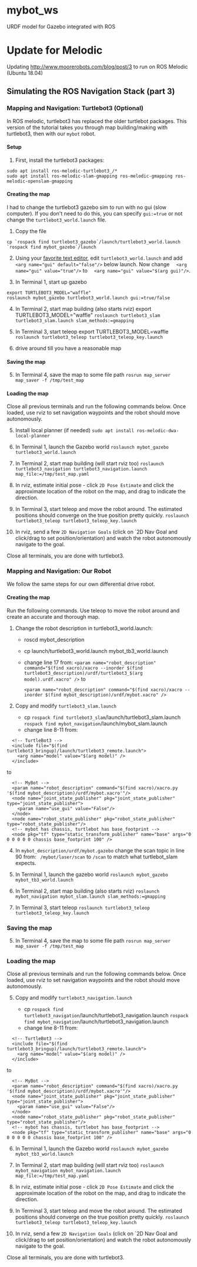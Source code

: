 # mybot_ws
URDF model for Gazebo integrated with ROS

# Update for Melodic
Updating http://www.moorerobots.com/blog/post/3 to run on ROS Melodic (Ubuntu 18.04)

## Simulating the ROS Navigation Stack (part 3)

### Mapping and Navigation: Turtlebot3 (Optional)
In ROS melodic, turtlebot3 has replaced the older turtlebot packages.  This
version of the tutorial takes you through map building/making with turtlebot3,
then with our `mybot` robot.

#### Setup
1. First, install the turtlebot3 packages:
```
sudo apt install ros-melodic-turtlebot3_/*
sudo apt install ros-melodic-slam-gmapping ros-melodic-gmapping ros-melodic-openslam-gmapping
```

#### Creating the map
I had to change the turtlebot3 gazebo sim to run with no gui (slow computer).  If you don't need to do this, you can specify `gui:=true` or not change the `turtlebot3_world.launch` file.

1. Copy the file
```
cp `rospack find turtlebot3_gazebo`/launch/turtlebot3_world.launch `rospack find mybot_gazebo`/launch
```
2. Using your [favorite text editor](http://vim.org), edit `turtlebot3_world.launch` and add
`<arg name="gui" default="false"/>` below launch.  Now change
`  <arg name="gui" value="true"/>`
to
`  <arg name="gui" value="$(arg gui)"/>`.  

2.  In Terminal 1, start up gazebo

```
export TURTLEBOT3_MODEL="waffle"
roslaunch mybot_gazebo turtlebot3_world.launch gui:=true/false
```

4. In Terminal 2, start map building (also starts rviz)
export TURTLEBOT3_MODEL="waffle"
`roslaunch turtlebot3_slam turtlebot3_slam.launch slam_methods:=gmapping`

4. In Terminal 3, start teleop
export TURTLEBOT3_MODEL=waffle
`roslaunch turtlebot3_teleop turtlebot3_teleop_key.launch`

4. drive around till you have a reasonable map

#### Saving the map
5. In Terminal 4, save the map to some file path
`rosrun map_server map_saver -f /tmp/test_map`

#### Loading the map
Close all previous terminals and run the following commands below.  Once
loaded, use rviz to set navigation waypoints and the robot should move
autonomously.

5. Install local planner (if needed)
`sudo apt install ros-melodic-dwa-local-planner`

6. In Terminal 1, launch the Gazebo world
`roslaunch mybot_gazebo turtlebot3_world.launch`

7. In Terminal 2, start map building (will start rviz too)
`roslaunch turtlebot3_navigation turtlebot3_navigation.launch map_file:=/tmp/test_map.yaml`

8. In rviz, estimate initial pose - click `2D Pose Estimate` and click the approximate location of the robot on the map, and drag to indicate the direction.

9. In Terminal 3, start teleop and move the robot around.  The estimated positions should converge on the true position pretty quickly.
`roslaunch turtlebot3_teleop turtlebot3_teleop_key.launch`

10. In rviz, send a few `2D Navigation Goals` (click on `2D Nav Goal and click/drag to set position/orientation) and watch the robot autonomously navigate to the goal.

Close all terminals, you are done with turtlebot3.

### Mapping and Navigation: Our Robot
We follow the same steps for our own differential drive robot.

#### Creating the map
Run the following commands.  Use teleop to move the robot around and create an accurate and thorough map.

1. Change the robot description in turtlebot3_world.launch:
    * roscd mybot_description
    * cp launch/turtlebot3_world.launch mybot_tb3_world.launch
    * change line 17 from:
      ` <param name="robot_description" command="$(find xacro)/xacro --inorder $(find turtlebot3_description)/urdf/turtlebot3_$(arg model).urdf.xacro" /> `
to

      ` <param name="robot_description" command="$(find xacro)/xacro --inorder $(find mybot_description)/urdf/mybot.xacro" /> `


2. Copy and modify `turtlebot3_slam.launch`
    * cp `rospack find turtlebot3_slam`/launch/turtlebot3_slam.launch `rospack find mybot_navigation`/launch/mybot_slam.launch
    * change line 8-11 from:
```
  <!-- TurtleBot3 -->
  <include file="$(find turtlebot3_bringup)/launch/turtlebot3_remote.launch">
    <arg name="model" value="$(arg model)" />
  </include>
```
to
```
  <!-- MyBot -->
  <param name="robot_description" command="$(find xacro)/xacro.py '$(find mybot_description)/urdf/mybot.xacro'"/>
  <node name="joint_state_publisher" pkg="joint_state_publisher" type="joint_state_publisher">
    <param name="use_gui" value="False"/>
  </node>
  <node name="robot_state_publisher" pkg="robot_state_publisher" type="robot_state_publisher"/>
  <!-- mybot has chassis, turtlebot has base_footprint -->
  <node pkg="tf" type="static_transform_publisher" name="base" args="0 0 0 0 0 0 chassis base_footprint 100" />
```

4. In `mybot_description/urdf/mybot.gazebo` change the scan topic in line 90 from:
   ` /mybot/laser/scan` to `/scan`
 to match what turtlebot_slam expects.

2. In Terminal 1, launch the gazebo world
`roslaunch mybot_gazebo mybot_tb3_world.launch`

3. In Terminal 2, start map building (also starts rviz)
`roslaunch mybot_navigation mybot_slam.launch slam_methods:=gmapping`

4. In Terminal 3, start teleop
`roslaunch turtlebot3_teleop turtlebot3_teleop_key.launch`

### Saving the map
5. In Terminal 4, save the map to some file path
`rosrun map_server map_saver -f /tmp/test_map`

### Loading the map
Close all previous terminals and run the following commands below.  Once loaded, use rviz to set navigation waypoints and the robot should move autonomously.

5. Copy and modify `turtlebot3_navigation.launch`

    * cp `rospack find turtlebot3_navigation`/launch/turtlebot3_navigation.launch `rospack find mybot_navigation`/launch/turtlebot3_navigation.launch
    * change line 8-11 from:
```
  <!-- TurtleBot3 -->
  <include file="$(find turtlebot3_bringup)/launch/turtlebot3_remote.launch">
    <arg name="model" value="$(arg model)" />
  </include>
```
to
```
  <!-- MyBot -->
  <param name="robot_description" command="$(find xacro)/xacro.py '$(find mybot_description)/urdf/mybot.xacro'"/>
  <node name="joint_state_publisher" pkg="joint_state_publisher" type="joint_state_publisher">
    <param name="use_gui" value="False"/>
  </node>
  <node name="robot_state_publisher" pkg="robot_state_publisher" type="robot_state_publisher"/>
  <!-- mybot has chassis, turtlebot has base_footprint -->
  <node pkg="tf" type="static_transform_publisher" name="base" args="0 0 0 0 0 0 chassis base_footprint 100" />
```

6. In Terminal 1, launch the Gazebo world
`roslaunch mybot_gazebo mybot_tb3_world.launch`

7. In Terminal 2, start map building (will start rviz too)
`roslaunch mybot_navigation mybot_navigation.launch map_file:=/tmp/test_map.yaml`

8. In rviz, estimate initial pose - click `2D Pose Estimate` and click the approximate location of the robot on the map, and drag to indicate the direction.

9. In Terminal 3, start teleop and move the robot around.  The estimated positions should converge on the true position pretty quickly.
`roslaunch turtlebot3_teleop turtlebot3_teleop_key.launch`

10. In rviz, send a few `2D Navigation Goals` (click on `2D Nav Goal and click/drag to set position/orientation) and watch the robot autonomously navigate to the goal.

Close all terminals, you are done with turtlebot3.

